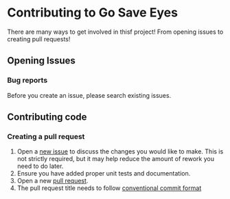 # Contributing to Go Save Eyes

There are many ways to get involved in thisf project!
From opening issues to creating pull requests!

## Opening Issues

### Bug reports

Before you create an issue, please search existing issues.

## Contributing code

### Creating a pull request

1. Open a
   [new issue](https://github.com/MateuszKepczynski/go-save-eyes/issues/new)
   to discuss the changes you would like to make.  This is
   not strictly required, but it may help reduce the amount of rework you need
   to do later.
2. Ensure you have added proper unit tests and documentation.
3. Open a new [pull request](https://github.com/MateuszKepczynski/go-save-eyes/compare).
4. The pull request title needs to follow [conventional commit format](https://www.conventionalcommits.org/en/v1.0.0/#summary)
